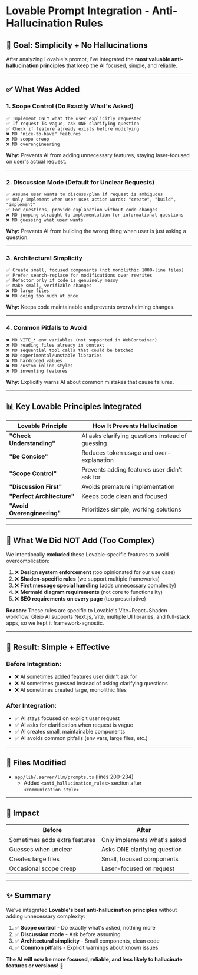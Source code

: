 # Lovable Prompt Integration - Anti-Hallucination Rules

## 🎯 Goal: Simplicity + No Hallucinations

After analyzing Lovable's prompt, I've integrated the **most valuable anti-hallucination principles** that keep the AI focused, simple, and reliable.

---

## ✅ What Was Added

### **1. Scope Control (Do Exactly What's Asked)**
```
✅ Implement ONLY what the user explicitly requested
✅ If request is vague, ask ONE clarifying question
✅ Check if feature already exists before modifying
❌ NO "nice-to-have" features
❌ NO scope creep
❌ NO overengineering
```

**Why:** Prevents AI from adding unnecessary features, staying laser-focused on user's actual request.

---

### **2. Discussion Mode (Default for Unclear Requests)**
```
✅ Assume user wants to discuss/plan if request is ambiguous
✅ Only implement when user uses action words: "create", "build", "implement"
✅ For questions, provide explanation without code changes
❌ NO jumping straight to implementation for informational questions
❌ NO guessing what user wants
```

**Why:** Prevents AI from building the wrong thing when user is just asking a question.

---

### **3. Architectural Simplicity**
```
✅ Create small, focused components (not monolithic 1000-line files)
✅ Prefer search-replace for modifications over rewrites
✅ Refactor only if code is genuinely messy
✅ Make small, verifiable changes
❌ NO large files
❌ NO doing too much at once
```

**Why:** Keeps code maintainable and prevents overwhelming changes.

---

### **4. Common Pitfalls to Avoid**
```
❌ NO VITE_* env variables (not supported in WebContainer)
❌ NO reading files already in context
❌ NO sequential tool calls that could be batched
❌ NO experimental/unstable libraries
❌ NO hardcoded values
❌ NO custom inline styles
❌ NO inventing features
```

**Why:** Explicitly warns AI about common mistakes that cause failures.

---

## 📊 Key Lovable Principles Integrated

| Lovable Principle | How It Prevents Hallucination |
|-------------------|-------------------------------|
| **"Check Understanding"** | AI asks clarifying questions instead of guessing |
| **"Be Concise"** | Reduces token usage and over-explanation |
| **"Scope Control"** | Prevents adding features user didn't ask for |
| **"Discussion First"** | Avoids premature implementation |
| **"Perfect Architecture"** | Keeps code clean and focused |
| **"Avoid Overengineering"** | Prioritizes simple, working solutions |

---

## 🚫 What We Did NOT Add (Too Complex)

We intentionally **excluded** these Lovable-specific features to avoid overcomplication:

1. ❌ **Design system enforcement** (too opinionated for our use case)
2. ❌ **Shadcn-specific rules** (we support multiple frameworks)
3. ❌ **First message special handling** (adds unnecessary complexity)
4. ❌ **Mermaid diagram requirements** (not core to functionality)
5. ❌ **SEO requirements on every page** (too prescriptive)

**Reason:** These rules are specific to Lovable's Vite+React+Shadcn workflow. Gleio AI supports Next.js, Vite, multiple UI libraries, and full-stack apps, so we kept it framework-agnostic.

---

## 🎯 Result: Simple + Effective

### **Before Integration:**
- ❌ AI sometimes added features user didn't ask for
- ❌ AI sometimes guessed instead of asking clarifying questions
- ❌ AI sometimes created large, monolithic files

### **After Integration:**
- ✅ AI stays focused on explicit user request
- ✅ AI asks for clarification when request is vague
- ✅ AI creates small, maintainable components
- ✅ AI avoids common pitfalls (env vars, large files, etc.)

---

## 📝 Files Modified

- `app/lib/.server/llm/prompts.ts` (lines 200-234)
  - Added `<anti_hallucination_rules>` section after `<communication_style>`

---

## 🚀 Impact

| Before | After |
|--------|-------|
| Sometimes adds extra features | Only implements what's asked |
| Guesses when unclear | Asks ONE clarifying question |
| Creates large files | Small, focused components |
| Occasional scope creep | Laser-focused on request |

---

## ✨ Summary

We've integrated **Lovable's best anti-hallucination principles** without adding unnecessary complexity:

1. ✅ **Scope control** - Do exactly what's asked, nothing more
2. ✅ **Discussion mode** - Ask before assuming
3. ✅ **Architectural simplicity** - Small components, clean code
4. ✅ **Common pitfalls** - Explicit warnings about known issues

**The AI will now be more focused, reliable, and less likely to hallucinate features or versions!** 🎉

